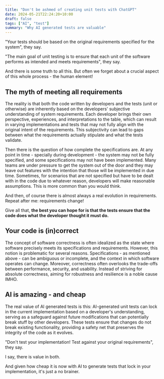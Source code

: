 ```yaml
---
title: "Don't be ashmed of creating unit tests with ChatGPT"
date: 2024-05-21T22:24:20+10:00
draft: false
tags: ["AI", "test"]
summary: "Why AI generated tests are valuable"
---
```


"Your tests should be based on the original requirements specified for the system", they say.

"The main goal of unit testing is to ensure that each unit of the software performs as intended and meets requirements", they say.

And there is some truth to all this. But often we forget about a crucial aspect of this whole process - the human element!

## The myth of meeting all requirements

The reality is that both the code written by developers and the tests (unit or otherwise) are inherently based on the developers' subjective understanding of system requirements. Each developer brings their own perspective, experiences, and interpretations to the table, which can result in varying implementations and tests that may not fully align with the original intent of the requirements. This subjectivity can lead to gaps between what the requirements actually stipulate and what the tests validate.

Then there is the question of how complete the specifications are. At any point in time - specially during development - the system may not be fully specified, and some specifications may not have been implemented. Many teams are under pressure to get the system out of the door and they may leave out features with the intention that those will be implemented in due time. Sometimes, for scenarios that are not specified but have to be dealt with in the code due to whatever reason, developers will make reasonable assumptions. This is more common than you would think.

And then, of course there is almost always a real evolution in requirements. Repeat after me: requirements change!

Give all that, **the best you can hope for is that the tests ensure that the code does what the developer thought it must do.**

## Your code is (in)correct

The concept of software correctness is often idealized as the state where software precisely meets its specifications and requirements. However, this notion is problematic for several reasons. Specifications - as mentioned above - can be ambiguous or incomplete, and the context in which software operates can change. Moreover, correctness often overlooks the trade-offs between performance, security, and usability. Instead of striving for absolute correctness, aiming for robustness and resilience is a noble cause IMHO.

## AI is amazing - and cheap

The real value of AI generated tests is this: AI-generated unit tests can lock in the current implementation based on a developer's understanding, serving as a safeguard against future modifications that can potentially break stuff by other developers. These tests ensure that changes do not break existing functionality, providing a safety net that preserves the integrity of the code as it evolves.

"Don't test your implementation! Test against your original requirements", they say.

I say, there is value in both.

And given how cheap it is now with AI to generate tests that lock in your implementation, it's just a no brainer.
